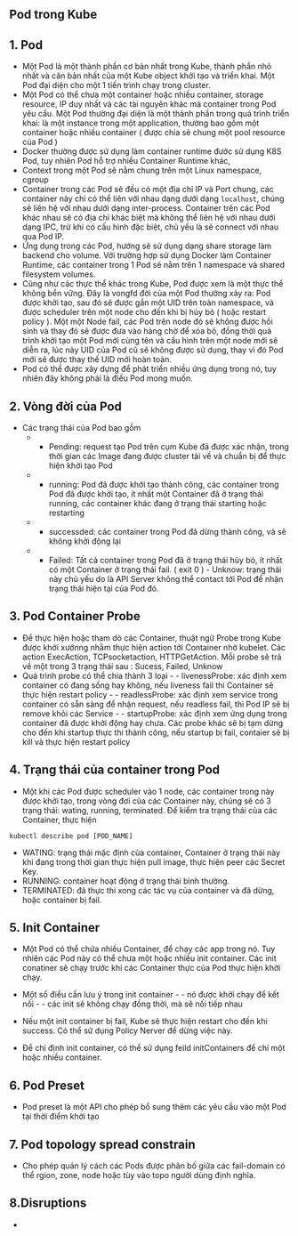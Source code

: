 ## Pod trong Kube

## 1. Pod

- Một Pod là một thành phần cơ bản nhất trong Kube, thành phần nhỏ nhất và căn bản nhất của một Kube object khởi tạo và triển khai. Một Pod đại diện cho một 1 tiến trình chạy trong cluster.
- Một Pod có thể chưa một container hoặc nhiều container, storage resource, IP duy nhất và các tài nguyên khác mà container trong Pod yêu cầu. Một Pod thường đại diện là một thành phần trong quá trình triển khai: là một instance trong một application, thường bao gồm một container hoặc nhiều container ( được chia sẻ chung một pool resource của Pod )
- Docker thường được sử dụng làm container runtime đước sử dụng K8S Pod, tuy nhiên Pod hỗ trợ nhiều Container Runtime khác,
- Context trong một Pod sẽ nằm chung trên một Linux namespace, cgroup
- Container trong các Pod sẽ đều có một địa chỉ IP và Port chung, các container này chỉ có thể liên với nhau dạng dưới dạng `localhost`, chúng sẽ liên hệ với nhau dưới dạng inter-process. Container trên các Pod khác nhau sẽ có địa chỉ khác biệt mà không thể liên hệ với nhau dưới dạng IPC, trừ khi có cấu hình đặc biệt, chủ yếu là sẽ connect với nhau qua Pod IP.
- Ứng dụng trong các Pod, hướng sẽ sử dụng dạng share storage làm backend cho volume. Với trường hợp sử dụng Docker làm Container Runtime, các container trong 1 Pod sẽ nằm trên 1 namespace và shared filesystem volumes.
- Cũng như các thực thể khác trong Kube, Pod được xem là một thực thể không bển vững. Đây là vongfd đời của một Pod thường xảy ra: Pod được khởi tạo, sau đó sẽ được gắn một UID trên toàn namespace, và được scheduler trên một node cho đến khi bị hủy bỏ ( hoặc restart policy ). Một một Node fail, các Pod trên node đó sẽ không được hồi sinh và thay đó sẽ được đưa vào hàng chờ để xóa bỏ, đồng thời quá trình khởi tạo một Pod mới cùng tên và cấu hình trên một node mới sẽ diễn ra, lúc này UID của Pod cũ sẽ không được sử dụng, thay vì đó Pod mới sẽ được thay thế UID mới hoàn toàn.
- Pod có thể được xây dựng để phát triển nhiều ứng dụng trong nó, tuy nhiên đây không phải là điều Pod mong muốn.

## 2. Vòng đời của Pod

- Các trạng thái của Pod bao gồm
  - - Pending: request tạo Pod trên cụm Kube đã được xác nhận, trong thời gian các Image đang được cluster tải về và chuẩn bị để thực hiện khởi tạo Pod
  - - running: Pod đã được khởi tạo thành công, các container trong Pod đã được khởi tạo, ít nhất một Container đã ở trạng thái running, các container khác đang ở trạng thái starting hoặc restarting
  - - successded: các container trong Pod đã dừng thành công, và sẽ không khởi động lại
  - - Failed: Tất cả container trong Pod đã ở trạng thái hủy bỏ, ít nhất có một Container ở trạng thái fail. ( exit 0 ) - Unknow: trạng thái này chủ yếu do là API Server không thể contact tới Pod để nhận trạng thái hiện tại của Pod đó.

## 3. Pod Container Probe

- Để thực hiện hoặc tham dò các Container, thuật ngữ Probe trong Kube được khởi xướnng nhằm thực hiện action tới Container nhờ kubelet. Các action ExecAction, TCPsocketaction, HTTPGetAction. Mỗi probe sẽ trả về một trong 3 trạng thái sau : Sucess, Failed, Unknow
- Quá trình probe có thể chia thành 3 loại - - livenessProbe: xác định xem container có đang sống hay không, nếu liveness fail thì Container sẽ thực hiện restart policy - - readlessProbe: xác định xem service trong container có sẵn sàng để nhận request, nếu readless fail, thì Pod IP sẽ bị remove khỏi các Service - - startupProbe: xác định xem ứng dụng trong container đã được khởi động hay chưa. Các probe khác sẽ bị tạm dừng cho đến khi startup thực thi thành công, nếu startup bị fail, contaier sẽ bị kill và thực hiện restart policy

## 4. Trạng thái của container trong Pod

- Một khi các Pod được scheduler vào 1 node, các container trong này được khởi tạo, trong vòng đơi của các Container này, chúng sẽ có 3 trạng thái: wating, running, terminated. Để kiểm tra trạng thái của các Container, thực hiện

```
kubectl describe pod [POD_NAME]
```

- WATING: trạng thái mặc định của container, Container ở trạng thái này khi đang trong thời gian thực hiện pull image, thực hiện peer các Secret Key.
- RUNNING: container hoạt động ở trạng thái bình thường.
- TERMINATED: đã thực thi xong các tác vụ của container và đã dừng, hoặc container bị fail.

## 5. Init Container

- Một Pod có thể chứa nhiều Container, để chạy các app trong nó. Tuy nhiên các Pod này có thể chưa một hoặc nhiều init container. Các init conatiner sẽ chạy trước khi các Container thực của Pod thực hiện khởi chạy.
- Một số điều cần lưu ý trong init container - - nó được khởi chạy để kết nối - - các init sẽ không chạy đồng thời, mà sẽ nối tiếp nhau

- Nếu một init container bị fail, Kube sẽ thực hiện restart cho đến khi success. Có thể sử dụng Policy Nerver để dừng việc này.
- Để chỉ định init container, có thể sử dụng feild initContainers để chỉ một hoặc nhiều container.

## 6. Pod Preset

- Pod preset là một API cho phép bổ sung thêm các yêu cầu vào một Pod tại thời điểm khởi tạo

## 7. Pod topology spread constrain

- Cho phép quản lý cách các Pods được phân bố giữa các fail-domain có thể rgion, zone, node hoặc tùy vào topo người dùng định nghĩa.

## 8.Disruptions

-
